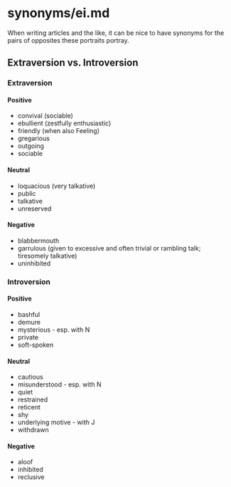
# synonyms/ei.md

When writing articles and the like, it can be nice to have synonyms for the pairs of opposites
these portraits portray.

## Extraversion vs. Introversion

### Extraversion

#### Positive
- convival (sociable)
- ebullient (zestfully enthusiastic)
- friendly (when also Feeling)
- gregarious
- outgoing
- sociable

#### Neutral
- loquacious (very talkative)
- public
- talkative
- unreserved

#### Negative
- blabbermouth
- garrulous (given to excessive and often trivial or rambling talk; tiresomely talkative)
- uninhibited


### Introversion

#### Positive
- bashful
- demure
- mysterious - esp. with N
- private
- soft-spoken

#### Neutral
- cautious
- misunderstood - esp. with N
- quiet
- restrained
- reticent
- shy
- underlying motive - with J
- withdrawn

#### Negative
- aloof
- inhibited
- reclusive

